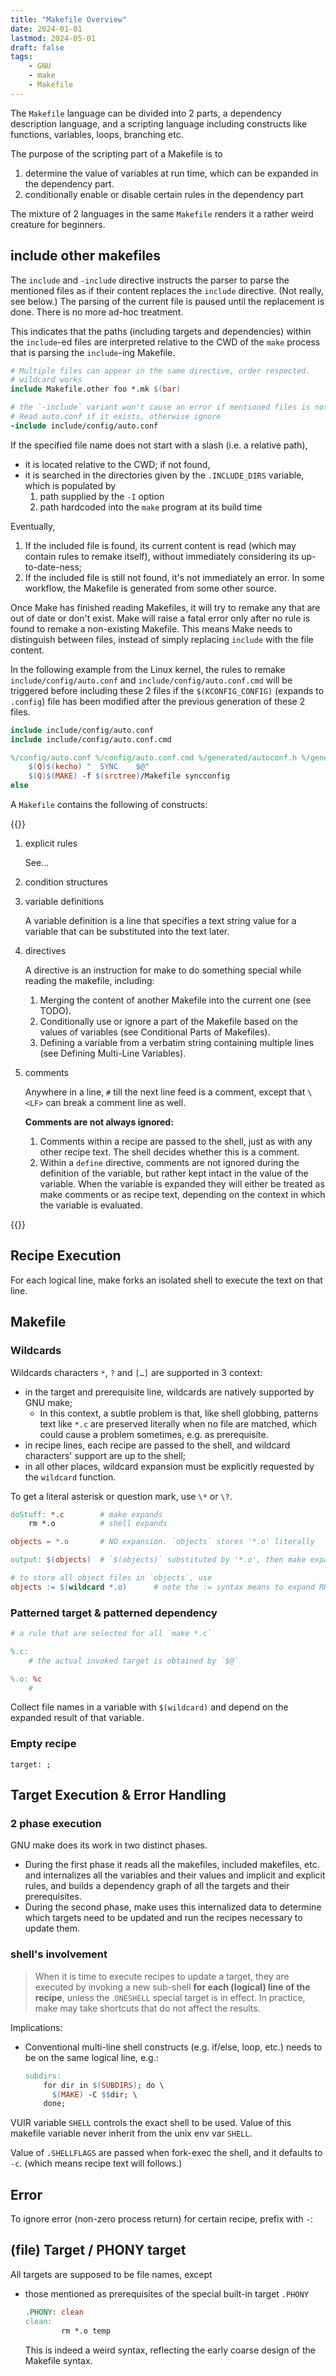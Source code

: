 ```yaml
---
title: "Makefile Overview"
date: 2024-01-01
lastmod: 2024-05-01
draft: false
tags:
    - GNU
    - make
    - Makefile
---
```


The `Makefile` language can be divided into 2 parts, a dependency description language,
and a scripting language including constructs like functions, variables, loops, branching etc.

The purpose of the scripting part of a Makefile is to
1. determine the value of variables at run time, which can be expanded in the dependency part.
2. conditionally enable or disable certain rules in the dependency part

The mixture of 2 languages in the same `Makefile` renders it a rather weird creature for beginners.

## include other makefiles

The `include` and `-include` directive instructs the parser to parse the mentioned files as if their content replaces the `include` directive. (Not really, see below.) The parsing of the current file is paused until the replacement is done. There is no more ad-hoc treatment.

This indicates that the paths (including targets and dependencies) within the `include`-ed files are interpreted relative to the CWD of the `make` process that is parsing the `include`-ing Makefile.

```makefile
# Multiple files can appear in the same directive, order respected.
# wildcard works
include Makefile.other foo *.mk $(bar)

# the `-include` variant won't cause an error if mentioned files is not found
# Read auto.conf if it exists, otherwise ignore
-include include/config/auto.conf
```

If the specified file name does not start with a slash (i.e. a relative path),
- it is located relative to the CWD; if not found,
- it is searched in the directories given by the `.INCLUDE_DIRS` variable, which is populated by
    1. path supplied by the `-I` option
    2. path hardcoded into the `make` program at its build time

Eventually,
1. If the included file is found, its current content is read (which may contain rules to remake itself), without immediately considering its up-to-date-ness;
2. If the included file is still not found, it's not immediately an error. In some workflow, the Makefile is generated from some other source.

Once Make has finished reading Makefiles, it will try to remake any that are out of date or don't exist.
Make will raise a fatal error only after no rule is found to remake a non-existing Makefile.
This means Make needs to distinguish between files, instead of simply replacing `include` with the file content.

In the following example from the Linux kernel, the rules to remake `include/config/auto.conf` and `include/config/auto.conf.cmd` will be triggered before including these 2 files if the `$(KCONFIG_CONFIG)` (expands to `.config`) file has been modified after the previous generation of these 2 files.

```makefile
include include/config/auto.conf
include include/config/auto.conf.cmd

%/config/auto.conf %/config/auto.conf.cmd %/generated/autoconf.h %/generated/rustc_cfg: $(KCONFIG_CONFIG)
	$(Q)$(kecho) "  SYNC    $@"
	$(Q)$(MAKE) -f $(srctree)/Makefile syncconfig
else
```

<!-- ----------------------------------------------------------------------------------------------------------------------------- -->

A `Makefile` contains the following of constructs:

{{<boldlist>}}

1. explicit rules

    See...

2. condition structures

2. variable definitions

    A variable definition is a line that specifies a text string value for a variable that can be substituted into the text later.

4. directives

    A directive is an instruction for make to do something special while reading the makefile, including:

    1. Merging the content of another Makefile into the current one (see TODO).
    2. Conditionally use or ignore a part of the Makefile based on the values of variables (see Conditional Parts of Makefiles).
    3. Defining a variable from a verbatim string containing multiple lines (see Defining Multi-Line Variables).

5. comments

    Anywhere in a line, `#` till the next line feed is a comment, except that `\<LF>` can break a comment line as well.

    **Comments are not always ignored:**

    1. Comments within a recipe are passed to the shell, just as with any other recipe text. The shell decides whether this is a comment.
    2. Within a `define` directive, comments are not ignored during the definition of the variable, but rather kept intact in the value of the variable. When the variable is expanded they will either be treated as make comments or as recipe text, depending on the context in which the variable is evaluated.

{{</boldlist>}}

## Recipe Execution

For each logical line, make forks an isolated shell to execute the text on that line.


## Makefile

### Wildcards

Wildcards characters `*`, `?` and `[…]` are supported in 3 context:

- in the target and prerequisite line, wildcards are natively supported by GNU make;
    - In this context, a subtle problem is that, like shell globbing, patterns text like `*.c` are preserved literally when no file are matched, which could cause a problem sometimes, e.g. as prerequisite.
- in recipe lines, each recipe are passed to the shell, and wildcard characters' support are up to the shell;
- in all other places, wildcard expansion must be explicitly requested by the `wildcard` function.

To get a literal asterisk or question mark, use `\*` or `\?`.

```makefile
doStuff: *.c        # make expands
    rm *.o          # shell expands

objects = *.o       # NO expansion. `objects` stores '*.o' literally

output: $(objects)  # `$(objects)` substituted by '*.o', then make expands

# to store all object files in `objects`, use
objects := $(wildcard *.o)      # note the := syntax means to expand RHS immediately
```

### Patterned target & patterned dependency

```makefile
# a rule that are selected for all `make *.c` 

%.c: 
    # the actual invoked target is obtained by `$@`

%.o: %c
    # 
```



Collect file names in a variable with `$(wildcard)` and depend on the expanded result of that variable.


### Empty recipe

```
target: ;
```

## Target Execution & Error Handling


### 2 phase execution

GNU make does its work in two distinct phases.

- During the first phase it reads all the makefiles, included makefiles, etc. and internalizes all the variables and their values and implicit and explicit rules, and builds a dependency graph of all the targets and their prerequisites.
- During the second phase, make uses this internalized data to determine which targets need to be updated and run the recipes necessary to update them.

### shell's involvement

> When it is time to execute recipes to update a target, they are executed by invoking a new sub-shell **for each (logical) line of the recipe**, unless the .`ONESHELL` special target is in effect.
> In practice, make may take shortcuts that do not affect the results.

Implications:
- Conventional multi-line shell constructs (e.g. if/else, loop, etc.) needs to be on the same logical line, e.g.:

    ```makefile
    subdirs:
        for dir in $(SUBDIRS); do \
          $(MAKE) -C $$dir; \
        done;
    ```

VUIR variable `SHELL` controls the exact shell to be used. Value of this makefile variable never inherit from the unix env var `SHELL`.

Value of `.SHELLFLAGS` are passed when fork-exec the shell, and it defaults to `-c`. (which means recipe text will follows.)

## Error
To ignore error (non-zero process return) for certain recipe, prefix with `-`:

## (file) Target / PHONY target

All targets are supposed to be file names, except
- those mentioned as prerequisites of the special built-in target `.PHONY`

    ```makefile
    .PHONY: clean
    clean:
            rm *.o temp
    ```

    This is indeed a weird syntax, reflecting the early coarse design of the Makefile syntax.
